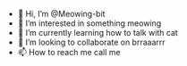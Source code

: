 - 👋 Hi, I’m @Meowing-bit
- 👀 I’m interested in something meowing
- 🌱 I’m currently learning how to talk with cat
- 💞️ I’m looking to collaborate on brraaarrr
- 📫 How to reach me call me

<!---
Meowing-bit/Meowing-bit is a ✨ special ✨ repository because its `README.md` (this file) appears on your GitHub profile.
You can click the Preview link to take a look at your changes.
--->
